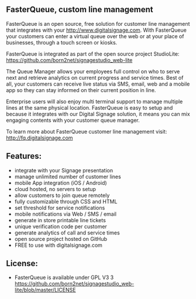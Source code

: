 FasterQueue, custom line management
---------------------------------------
FasterQueue is an open source, free solution for customer line management that integrates with your http://www.digitalsignage.com. With FasterQueue your customers can enter a virtual queue over the web or at your place of businesses, through a touch screen or kiosks.

FasterQueue is integrated as part of the open source project StudioLite: https://github.com/born2net/signagestudio_web-lite

The Queue Manager allows your employees full control on who to serve next and retrieve analytics on current progress and service times. Best of all, your customers can receive live status via SMS, email, web and a mobile app so they can stay informed on their current position in line.

Enterprise users will also enjoy multi terminal support to manage multiple lines at the same physical location. FasterQueue is easy to setup and because it integrates with our Digital Signage solution, it means you can mix engaging contents with your customer queue manager.

To learn more about FasterQueue customer line management visit: http://fq.digitalsignage.com


Features:
------------------------------------------------------------------------
- integrate with your Signage presentation
- manage unlimited number of customer lines
- mobile App integration (iOS / Android)
- cloud hosted, no servers to setup
- allow customers to join queue remotely
- fully customizable through CSS and HTML
- set threshold for service notifications
- mobile notifications via Web / SMS / email
- generate in store printable line tickets
- unique verification code per customer
- generate analytics of call and service times
- open source project hosted on GitHub
- FREE to use with digitalsignage.com


License:
------------------------------------------------------------------------
- FasterQueue is available under GPL V3 3 https://github.com/born2net/signagestudio_web-lite/blob/master/LICENSE


